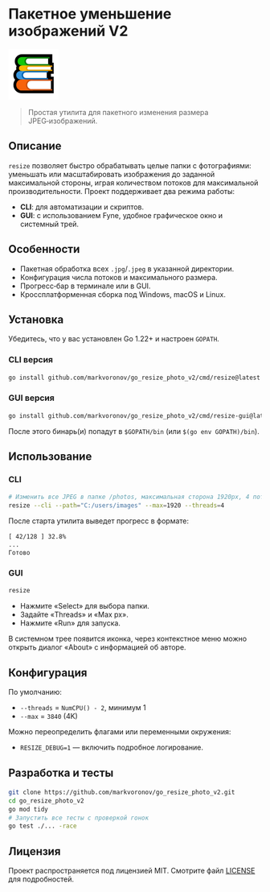 # Пакетное уменьшение изображений V2

![Icon](assets/icon100.png)

> Простая утилита для пакетного изменения размера JPEG‑изображений.

## Описание

`resize` позволяет быстро обрабатывать целые папки с фотографиями: уменьшать или масштабировать изображения до заданной максимальной стороны, играя количеством потоков для максимальной производительности. Проект поддерживает два режима работы:

* **CLI**: для автоматизации и скриптов.
* **GUI**: с использованием Fyne, удобное графическое окно и системный трей.

## Особенности

* Пакетная обработка всех `.jpg`/`.jpeg` в указанной директории.
* Конфигурация числа потоков и максимального размера.
* Прогресс‑бар в терминале или в GUI.
* Кроссплатформенная сборка под Windows, macOS и Linux.

## Установка

Убедитесь, что у вас установлен Go 1.22+ и настроен `GOPATH`.

### CLI версия

```bash
go install github.com/markvoronov/go_resize_photo_v2/cmd/resize@latest
```

### GUI версия

```bash
go install github.com/markvoronov/go_resize_photo_v2/cmd/resize-gui@latest
```

После этого бинарь(и) попадут в `$GOPATH/bin` (или `$(go env GOPATH)/bin`).

## Использование

### CLI

```bash
# Изменить все JPEG в папке /photos, максимальная сторона 1920px, 4 потока
resize --cli --path="C:/users/images" --max=1920 --threads=4
```

После старта утилита выведет прогресс в формате:

```
[ 42/128 ] 32.8%
...
Готово
```

### GUI

```bash
resize
```

* Нажмите «Select» для выбора папки.
* Задайте «Threads» и «Max px».
* Нажмите «Run» для запуска.

В системном трее появится иконка, через контекстное меню можно открыть диалог «About» с информацией об авторе.

## Конфигурация

По умолчанию:

* `--threads` = `NumCPU() - 2`, минимум 1
* `--max` = `3840` (4K)

Можно переопределить флагами или переменными окружения:

* `RESIZE_DEBUG=1` — включить подробное логирование.

## Разработка и тесты

```bash
git clone https://github.com/markvoronov/go_resize_photo_v2.git
cd go_resize_photo_v2
go mod tidy
# Запустить все тесты с проверкой гонок
go test ./... -race
```

## Лицензия

Проект распространяется под лицензией MIT. Смотрите файл [LICENSE](LICENSE) для подробностей.
